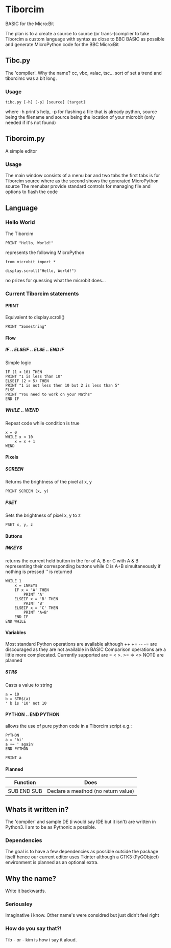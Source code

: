 # Tiborcim
BASIC for the Micro:Bit

The plan is to a create a source to source (or trans-)complier to take Tiborcim a custom language with syntax as close to BBC BASIC as possible and generate MicroPython code for the BBC Micro:Bit

## Tibc.py
The 'compiler'. Why the name? cc, vbc, valac, tsc... sort of set a trend and tiborcimc was a bit long.

### Usage
`tibc.py [-h] [-p] [source] [target]`

where -h print's help, -p for flashing a file that is already python, source being the filename and source being the location of your microbit (only needed if it's not found)

## Tiborcim.py
A simple editor

### Usage
The main window consists of a menu bar and two tabs
the first tabs is for Tiborcim source where as the second shows the generated MicroPython source
The menubar provide standard controls for managing file and options to flash the code

## Language
### Hello World
The Tiborcim
```
PRINT "Hello, World!"
```
represents the following MicroPython
```
from microbit import *

display.scroll("Hello, World!")
```
no prizes for quessing what the microbit does...

### Current Tiborcim statements
#### PRINT
Equivalent to display.scroll()
```
PRINT "Somestring"
```

#### Flow
##### IF .. ELSEIF .. ELSE .. END IF
Simple logic
```
IF (1 < 10) THEN
PRINT "1 is less than 10"
ELSEIF (2 < 5) THEN
PRINT "1 is not less then 10 but 2 is less than 5"
ELSE
PRINT "You need to work on your Maths"
END IF
```
##### WHILE .. WEND
Repeat code while condition is true
```
x = 0
WHILE x < 10
	x = x + 1
WEND
```
#### Pixels
##### SCREEN
Returns the brightness of the pixel at x, y
```
PRINT SCREEN (x, y)
```
##### PSET
Sets the brightness of pixel x, y to z
```
PSET x, y, z
```
#### Buttons
##### INKEY$
returns the current held button in the for of A, B or C with A & B representing their corresponding buttons while C is A+B simultaneously
if nothing is pressed '' is returned
```
WHILE 1
	x = INKEY$
	IF x = 'A' THEN
		PRINT 'A'
	ELSEIF x = 'B' THEN
		PRINT 'B'
	ELSEIF x = 'C' THEN
		PRINT 'A+B'
	END IF
END WHILE
```
#### Variables
Most standard Python operations are available although ++ += -- -= are discouraged as they are not available in BASIC
Comparison operations are a little more complecated. Currently supported are = < >. >= => <> NOT() are planned
##### STR$
Casts a value to string
```
a = 10
b = STR$(a)
' b is '10' not 10
```
#### PYTHON .. END PYTHON
allows the use of pure python code in a Tiborcim script
e.g.:
```
PYTHON
a = 'hi'
a += ' again'
END PYTHON

PRINT a
```


#### Planned
| Function        | Does                                                                                            |
| --------------- | ------------------------------                                                                  |
| SUB END SUB     | Declare a meathod (no return value)                                                             |

## Whats it written in?
The 'compiler' and sample DE (i would say IDE but it isn't) are written in Python3. I am to be as Pythonic a possible.

### Dependencies
The goal is to have a few dependencies as possible outside the package itself hence our current editor uses Tkinter although a GTK3 (PyGObject) environment is planned as an optional extra.

## Why the name?
Write it backwards.

### Seriousley
Imaginative i know. Other name's were considred but just didn't feel right

### How do you say that?!
Tib - or - kim is how i say it aloud.
